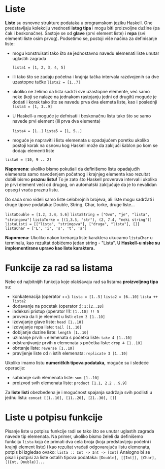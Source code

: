 # Liste

<b>Liste</b> su osnovne strukture podataka u programskom jeziku Haskell. One predstavljaju kolekciju vrednosti <b>istog tipa</b> i mogu biti proizvoljne dužine (pa čak i beskonačne). Sastoje se od <b>glave</b> (prvi element liste) i <b>repa</b> (svi elementi liste osim prvog). Podsetimo se, postoji više načina za definisanje liste:

- mogu konstruisati tako što se jednostavno navedu elemenati liste unutar uglastih zagrada

    `lista1 = [1, 2, 3, 4, 5]`
    
 - ili tako što se zadaju početna i krajnja  tačka intervala razdvojenih
    sa dve uzastopne tačke 
    `lista2 = [1..7]`

 - ukoliko ne želimo da lista sadrži sve uzastopne elemente, već samo neke (koji se nalaze na jednakom rastojanju jedni od drugih) moguće je dodati i korak tako što se navedu prva dva elemeta liste, kao i poslednji
    `lista3 = [1, 3..9]`
 - U Haskell-u moguće je defnisati i beskonačnu listu tako što se samo navede prvi element (ili prva dva elementa)

	`lista4 = [1..]`
	`lista5 = [1, 5..]`
- moguće je napraviti i listu elemenata u opadajućem poretku ukoliko postoji korak na osnovu kog Haskell može da zaključi šablon po kom se dodaju elementi liste

`lista6 = [10, 9 .. 2]`

<b>Napomena:</b> ukoliko bismo pokušali da definišemo listu opadajućih elemenata samo navođenjem početnog i krajnjeg elementa kao rezultat dobili bismo <b>praznu listu!</b> To je zato što Haskell proverava interval i ukoliko je prvi element veći od drugog, on automatski zaključuje da je to nevalidan opseg i vraća praznu listu. 

Do sada smo videli samo liste celobrojnih brojeva, ali liste mogu sadržati i druge tipove podataka: Double, String, Char, torke, druge liste...

`listaDouble = [1.2, 3.4, 5.6]`
    `listaString = ["Ovo", "je", "lista", "stringova"]`
    `listaTorke = [(1,3.5, "str"), (2, 7.4, "neki string")]`
    `listaListi = [["lista", "stringova"], ["druga", "lista"], []]`
    `listaChar = ['L', 'i', 's', 't', 'a']`

<b>Napomena:</b> Ukoliko nakon kreiranja liste karaktera ukucamo `listaChar` u terminalu, kao rezultat dobićemo jedan string - "Lista". 
<b>U Haskell-u niske su implementirane upravo kao liste karaktera.</b>

# Funkcije za rad sa listama

Neke od najbitnijih funkcija koje olakšavaju rad sa  listama <b>proizvoljnog tipa </b> su:

- konkatenacija (operator ++): 
`lista = [1..5]`
`lista2 = [6..10]`
`lista ++ lista2`
- dodavanje na pocetak (operator :): `1:[2..10]`
- indeksni pristup (operator !!): `[1..10] !! 5`
- provera da li je element u listi: `elem 3 [1..10]`
- izdvajanje glave liste: `head [1..10]`
- izdvajanje repa liste: `tail [1..10]`
- dobijanje duzine liste: `length [1..10]`
- uzimanje prvih `n` elemenata s početka liste: `take 4 [1..10]`
- odstranjivanje prvih `n` elemenata s početka liste: `drop 4 [1..10]`
- obrtanje liste: `reverse [1..10]`
- pravljenje liste od `n` istih elemenata: `replicate 3 [1..10]` 



Ukoliko imamo listu <b>numeričkih tipova podataka</b>, moguće su i sledeće operacije:
- sabiranje svih elemenata liste: `sum [1..10]`
- proizvod svih elemenata liste: `product [1.1, 2.2 ..9.9]`

Za  <b>liste listi</b> obezbeđena je i  mogućnost spajanja sadržaja svih podlisti u jednu listu:
`concat [[1..10], [11..20], [21..30], []]`

# Liste u potpisu funkcije

Pisanje liste u potpisu funkcije radi se tako što se unutar uglastih zagrada navede tip elemenata. Na primer, ukoliko bismo želeli da definišemo funkciju `lista` koja će primati dva cela broja (koja predstavljeju početni i krajnji element liste) i kao rezultat vraćati odgovarajuću listu elemenata, potpis bi izgledao ovako: 
`lista :: Int -> Int -> [Int]`
Analogno bi se pisali i potpisi za liste ostalih tipova podataka: `[Double], [[Int]], [Char], [(Int, Double)]...`